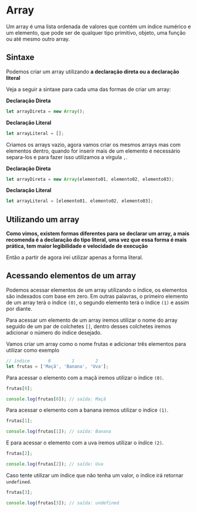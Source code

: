 
# Array

Um array é uma lista ordenada de valores que contém um índice numérico e um elemento, que pode ser de qualquer tipo primitivo, objeto, uma função ou até mesmo outro array.

## Sintaxe

Podemos criar um array utilizando **a declaração direta ou a declaração literal**

Veja a seguir a sintaxe para cada uma das formas de criar um array:

**Declaração Direta**

```js
let arrayDireta = new Array();
```

**Declaração Literal**

```js
let arrayLiteral = [];
```

Criamos os arrays vazio, agora vamos criar os mesmos arrays mas com elementos dentro, quando for inserir mais de um elemento é necessário separa-los e para fazer isso utilizamos a vírgula `,`.

**Declaração Direta**

```js
let arrayDireta = new Array(elemento01, elemento02, elemento03);
```

**Declaração Literal**

```js
let arrayLiteral = [elemento01, elemento02, elemento03];
```

## Utilizando um array

**Como vimos, existem formas diferentes para se declarar um array, a mais recomenda é a declaração do tipo literal, uma vez que essa forma é mais prática, tem maior legibilidade e velocidade de execução**

Então a partir de agora irei utilizar apenas a forma literal.

## Acessando elementos de um array

Podemos acessar elementos de um array utilizando o índice, os elementos são indexados com base em zero. Em outras palavras, o primeiro elemento de um array terá o índice `(0)`, o segundo elemento terá o índice `(1)` e assim por diante.

Para acessar um elemento de um array iremos utilizar o nome do array seguido de um par de colchetes `[]`, dentro desses colchetes iremos adicionar o número do índice desejado.

Vamos criar um array como o nome frutas e adicionar três elementos para utilizar como exemplo

```js
// índice       0        1        2
let frutas = ['Maçã', 'Banana', 'Uva'];
```

Para acessar o elemento com a maçã iremos utilizar o índice `(0)`.

```js
frutas[0];

console.log(frutas[0]); // saída: Maçã
```

Para acessar o elemento com a banana iremos utilizar o índice `(1)`.

```js
frutas[1];

console.log(frutas[1]); // saída: Banana
```

E para acessar o elemento com a uva iremos utilizar o índice `(2)`.

```js
frutas[2];

console.log(frutas[2]); // saída: Uva
```

Caso tente utilizar um índice que não tenha um valor, o índice irá retornar `undefined`.

```js
frutas[3];

console.log(frutas[3]); // saída: undefined
```

